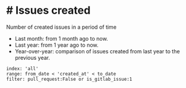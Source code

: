 # \# Issues created

Number of created issues in a period of time
- Last month: from 1 month ago to now.
- Last year: from 1 year ago to now.
- Year-over-year: comparison of issues created from last year to the previous year.

```
index: 'all'
range: from_date < 'created_at' < to_date
filter: pull_request:False or is_gitlab_issue:1
```
